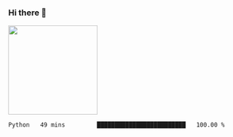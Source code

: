 ### Hi there 👋


<img height="180em" src="https://github-readme-stats.vercel.app/api?username=AndreFerreira5&show_icons=true&hide_border=true&&count_private=true&include_all_commits=true" />

<!--START_SECTION:waka-->
```text
Python   49 mins         █████████████████████████   100.00 % 
```
<!--END_SECTION:waka-->

<!--
**AndreFerreira5/AndreFerreira5** is a ✨ _special_ ✨ repository because its `README.md` (this file) appears on your GitHub profile.

Here are some ideas to get you started:

- 🔭 I’m currently working on ...
- 🌱 I’m currently learning ...
- 👯 I’m looking to collaborate on ...
- 🤔 I’m looking for help with ...
- 💬 Ask me about ...
- 📫 How to reach me: ...
- 😄 Pronouns: ...
- ⚡ Fun fact: ...
-->
